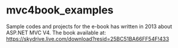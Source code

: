 # mvc4book_examples
Sample codes and projects for the e-book has written in 2013 about ASP.NET MVC V4.
The book available at: https://skydrive.live.com/download?resid=25BC51BA66FF54F!433
